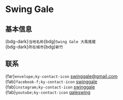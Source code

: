 # Swing Gale

## 基本信息

{bdg-dark}`当地名称`{bdg}`Swing Gale 大風搖擺`  
{bdg-dark}`所在城市`{bdg}`新竹`  

## 联系

{far}`envelope;ky-contact-icon` <swinggale@gmail.com>  
{fab}`facebook-f;ky-contact-icon` [swinggale](https://www.facebook.com/swinggale)  
{fab}`instagram;ky-contact-icon` [swinggale](http://instagram.com/swinggale)  
{fab}`youtube;ky-contact-icon` [galeswing](https://youtube.com/galeswing)  
